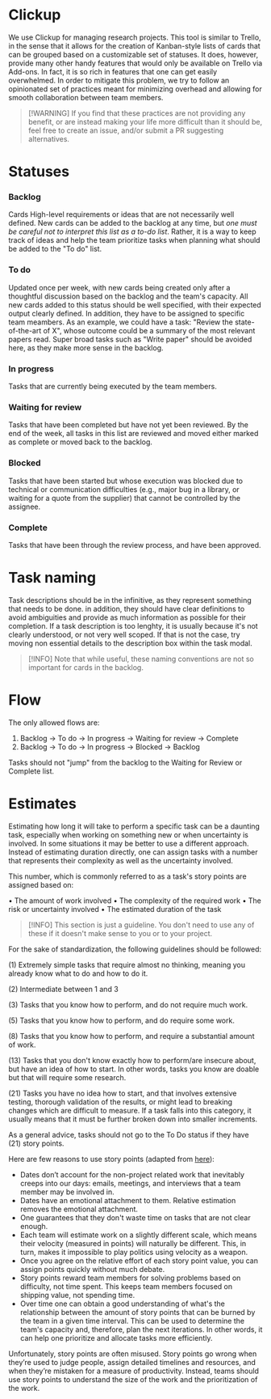 # Clickup

We use Clickup for managing research projects. This tool is similar to Trello, in the sense that it allows for the creation of Kanban-style lists  of cards that can be grouped based on a customizable set of statuses. It does, however, provide many other handy features that would only be available on Trello via Add-ons. In fact, it is so rich in features that one can get easily overwhelmed. In order to mitigate this problem, we try to follow an opinionated set of practices meant for minimizing overhead and allowing for smooth collaboration between team members. 

> [!WARNING] If you find that these practices are not providing any benefit, or are instead making your life more difficult than it should be, feel free to create an issue, and/or submit a PR suggesting alternatives.

# Statuses

### Backlog
Cards High-level requirements or ideas that are not necessarily well defined. New cards can be added to the backlog at any time, but *one must be careful not to interpret this list as a to-do list*. Rather, it is a way to keep track of ideas and help the team prioritize tasks when planning what should be added to the "To do" list.

### To do
Updated once per week, with new cards being created only after a thoughtful discussion based on the backlog and the team's capacity. All new cards added to this status should be well specified, with their expected output clearly defined. In addition, they have to be assigned to specific team meambers. As an example, we could have a task: "Review the state-of-the-art of X", whose outcome could be a summary of the most relevant papers read. Super broad tasks such as "Write paper" should be avoided here, as they make more sense in the backlog.

### In progress
Tasks that are currently being executed by the team members.

### Waiting for review
Tasks that have been completed but have not yet been reviewed. By the end of the week, all tasks in this list are reviewed and moved either marked as complete or moved back to the backlog.

### Blocked
Tasks that have been started but whose execution was blocked due to technical or communication difficulties (e.g., major bug in a library, or waiting for a quote from the supplier) that cannot be controlled by the assignee.

### Complete
Tasks that have been through the review process, and have been approved.

# Task naming

Task descriptions should be in the infinitive, as they represent something that needs to be done. in addition, they should have clear definitions to avoid ambiguities and provide as much information as possible for their completion. If a task description is too lenghty, it is usually because it's not clearly understood, or not very well scoped. If that is not the case, try moving non essential details to the description box within the task modal.

> [!INFO] Note that while useful, these naming conventions are not so important for cards in the backlog.

# Flow

The only allowed flows are:

1. Backlog -> To do -> In progress -> Waiting for review -> Complete
2. Backlog -> To do -> In progress -> Blocked -> Backlog

Tasks should not "jump" from the backlog to the Waiting for Review or Complete list. 

# Estimates

Estimating how long it will take to perform a specific task can be a daunting task, especially when working on something new or when uncertainty is involved. In some situations it may be better to use a different approach. Instead of estimating duration directly, one can assign tasks with a number that represents their complexity as well as the uncertainty involved.

This number, which is commonly referred to as a task's story points are assigned based on:

• The amount of work involved
• The complexity of the required work
• The risk or uncertainty involved
• The estimated duration of the task

> [!INFO] This section is just a guideline. You don't need to use any of these if it doesn't make sense to you or to your project.

For the sake of standardization, the following guidelines should be followed:

(1) Extremely simple tasks that require almost no thinking, meaning you already know what to do and how to do it.

(2) Intermediate between 1 and 3

(3) Tasks that you know how to perform, and do not require much work.

(5) Tasks that you know how to perform, and do require some work.

(8) Tasks that you know how to perform, and require a substantial amount of work.

(13) Tasks that you don't know exactly how to perform/are insecure about, but have an idea of how to start. In other words, tasks you know are doable but that will require some research.

(21) Tasks you have no idea how to start, and that involves extensive testing, thorough validation of the results, or might lead to breaking changes which are difficult to measure. If a task falls into this category, it usually means that it must be further broken down into smaller increments.

As a general advice, tasks should not go to the To Do status if they have (21) story points.

Here are few reasons to use story points (adapted from [here](https://www.atlassian.com/agile/project-management/estimation)):

- Dates don’t account for the non-project related work that inevitably creeps into our days: emails, meetings, and interviews that a team member may be involved in.
- Dates have an emotional attachment to them. Relative estimation removes the emotional attachment.
- One guarantees that they don't waste time on tasks that are not clear enough.
- Each team will estimate work on a slightly different scale, which means their velocity (measured in points) will naturally be different. This, in turn, makes it impossible to play politics using velocity as a weapon.
- Once you agree on the relative effort of each story point value, you can assign points quickly without much debate. 
- Story points reward team members for solving problems based on difficulty, not time spent. This keeps team members focused on shipping value, not spending time.
- Over time one can obtain a good understanding of what's the relationship between the amount of story points that can be burned by the team in a given time interval. This can be used to determine the team's capacity and, therefore, plan the next iterations. In other words, it can help one prioritize and allocate tasks more efficiently.

Unfortunately, story points are often misused. Story points go wrong when they’re used to judge people, assign detailed timelines and resources, and when they’re mistaken for a measure of productivity. Instead, teams should use story points to understand the size of the work and the prioritization of the work. 
